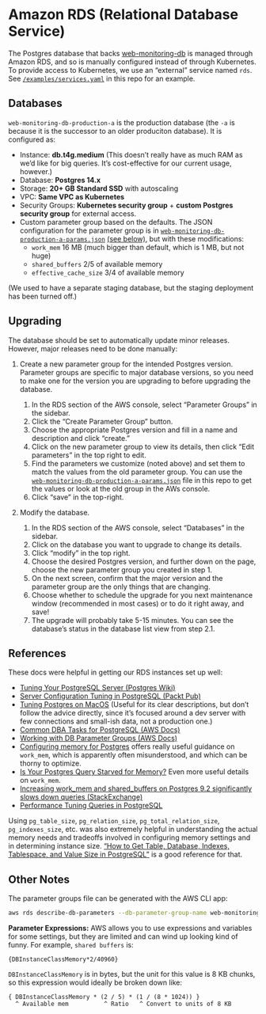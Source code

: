 # Amazon RDS (Relational Database Service)

The Postgres database that backs [web-monitoring-db][] is managed through Amazon RDS, and so is manually configured instead of through Kubernetes. To provide access to Kubernetes, we use an “external” service named `rds`. See [`/examples/services.yaml`][services-example] in this repo for an example.

## Databases

`web-monitoring-db-production-a` is the production database (the `-a` is because it is the successor to an older produciton database). It is configured as:

- Instance: **db.t4g.medium** (This doesn’t really have as much RAM as we’d like for big queries. It’s cost-effective for our current usage, however.)
- Database: **Postgres 14.x**
- Storage: **20+ GB Standard SSD** with autoscaling
- VPC: **Same VPC as Kubernetes**
- Security Groups: **Kubernetes security group** + **custom Postgres security group** for external access.
- Custom parameter group based on the defaults. The JSON configuration for the parameter group is in [`web-monitoring-db-production-a-params.json`][web-monitoring-db-production-a-params] [(see below)](#other-notes), but with these modifications:
    - `work_mem` 16 MB (much bigger than default, which is 1 MB, but not huge)
    - `shared_buffers` 2/5 of available memory
    - `effective_cache_size` 3/4 of available memory

(We used to have a separate staging database, but the staging deployment has been turned off.)


## Upgrading

The database should be set to automatically update minor releases. However, major releases need to be done manually:

1. Create a new parameter group for the intended Postgres version. Parameter groups are specific to major database versions, so you need to make one for the version you are upgrading to before upgrading the database.

    1. In the RDS section of the AWS console, select “Parameter Groups” in the sidebar.
    2. Click the “Create Parameter Group” button.
    3. Choose the appropriate Postgres version and fill in a name and description and click “create.”
    4. Click on the new parameter group to view its details, then click “Edit parameters” in the top right to edit.
    5. Find the parameters we customize (noted above) and set them to match the values from the old parameter group. You can use the [`web-monitoring-db-production-a-params.json`](./web-monitoring-db-production-a-params.json) file in this repo to get the values or look at the old group in the AWs console.
    6. Click “save” in the top-right.

2. Modify the database.

    1. In the RDS section of the AWS console, select “Databases” in the sidebar.
    2. Click on the database you want to upgrade to change its details.
    3. Click “modify” in the top right.
    4. Choose the desired Postgres version, and further down on the page, choose the new parameter group you created in step 1.
    5. On the next screen, confirm that the major version and the parameter group are the only things that are changing.
    6. Choose whether to schedule the upgrade for you next maintenance window (recommended in most cases) or to do it right away, and save!
    7. The upgrade will probably take 5-15 minutes. You can see the database’s status in the database list view from step 2.1.


## References

These docs were helpful in getting our RDS instances set up well:

- [Tuning Your PostgreSQL Server (Postgres Wiki)](https://wiki.postgresql.org/wiki/Tuning_Your_PostgreSQL_Server)
- [Server Configuration Tuning in PostgreSQL (Packt Pub)](https://hub.packtpub.com/server-configuration-tuning-postgresql/)
- [Tuning Postgres on MacOS](http://big-elephants.com/2012-12/tuning-postgres-on-macos/) (Useful for its clear descriptions, but don’t follow the advice directly, since it’s focused around a dev server with few connections and small-ish data, not a production one.)
- [Common DBA Tasks for PostgreSQL (AWS Docs)](https://docs.aws.amazon.com/AmazonRDS/latest/UserGuide/Appendix.PostgreSQL.CommonDBATasks.html)
- [Working with DB Parameter Groups (AWS Docs)](https://docs.aws.amazon.com/AmazonRDS/latest/UserGuide/USER_WorkingWithParamGroups.html)
- [Configuring memory for Postgres](https://www.citusdata.com/blog/2018/06/12/configuring-work-mem-on-postgres/) offers really useful guidance on `work_mem`, which is apparently often misunderstood, and which can be thorny to optimize.
- [Is Your Postgres Query Starved for Memory?](http://patshaughnessy.net/2016/1/22/is-your-postgres-query-starved-for-memory) Even more useful details on `work_mem`.
- [Increasing work_mem and shared_buffers on Postgres 9.2 significantly slows down queries (StackExchange)](https://dba.stackexchange.com/questions/27893/increasing-work-mem-and-shared-buffers-on-postgres-9-2-significantly-slows-down)
- [Performance Tuning Queries in PostgreSQL](https://www.geekytidbits.com/performance-tuning-postgres/)

Using `pg_table_size`, `pg_relation_size`, `pg_total_relation_size`, `pg_indexes_size`, etc. was also extremely helpful in understanding the actual memory needs and tradeoffs involved in configuring memory settings and in determining instance size. [“How to Get Table, Database, Indexes, Tablespace, and Value Size in PostgreSQL”](http://www.postgresqltutorial.com/postgresql-database-indexes-table-size/) is a good reference for that.


## Other Notes

The parameter groups file can be generated with the AWS CLI app:

```sh
aws rds describe-db-parameters --db-parameter-group-name web-monitoring-db-production-a-params > ./manually-managed/rds/web-monitoring-db-production-a-params.json
```

**Parameter Expressions:** AWS allows you to use expressions and variables for some settings, but they are limited and can wind up looking kind of funny. For example, `shared buffers` is:

```
{DBInstanceClassMemory*2/40960}
```

`DBInstanceClassMemory` is in bytes, but the unit for this value is 8 KB chunks, so this expression would ideally be broken down like:

```
{ DBInstanceClassMemory * (2 / 5) * (1 / (8 * 1024)) }
  ^ Available mem          ^ Ratio   ^ Convert to units of 8 KB
```



[web-monitoring-db]: https://github.com/edgi-govdata-archiving/web-monitoring-db
[web-monitoring-db-production-a-params]: ./web-monitoring-db-production-a-params.json
[services-example]: ../../examples/services.yaml
